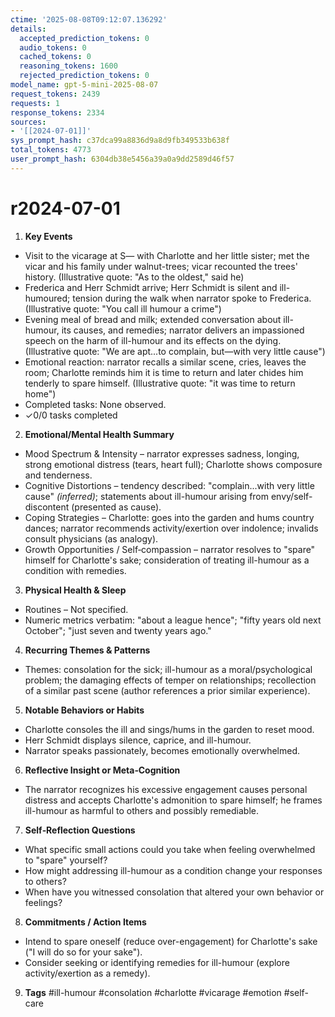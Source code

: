 ```yaml
---
ctime: '2025-08-08T09:12:07.136292'
details:
  accepted_prediction_tokens: 0
  audio_tokens: 0
  cached_tokens: 0
  reasoning_tokens: 1600
  rejected_prediction_tokens: 0
model_name: gpt-5-mini-2025-08-07
request_tokens: 2439
requests: 1
response_tokens: 2334
sources:
- '[[2024-07-01]]'
sys_prompt_hash: c37dca99a8836d9a8d9fb349533b638f
total_tokens: 4773
user_prompt_hash: 6304db38e5456a39a0a9dd2589d46f57
---
```

# r2024-07-01

1. **Key Events**
- Visit to the vicarage at S— with Charlotte and her little sister; met the vicar and his family under walnut-trees; vicar recounted the trees' history. (Illustrative quote: "As to the oldest," said he)  
- Frederica and Herr Schmidt arrive; Herr Schmidt is silent and ill-humoured; tension during the walk when narrator spoke to Frederica. (Illustrative quote: "You call ill humour a crime")  
- Evening meal of bread and milk; extended conversation about ill-humour, its causes, and remedies; narrator delivers an impassioned speech on the harm of ill-humour and its effects on the dying. (Illustrative quote: "We are apt...to complain, but—with very little cause")  
- Emotional reaction: narrator recalls a similar scene, cries, leaves the room; Charlotte reminds him it is time to return and later chides him tenderly to spare himself. (Illustrative quote: "it was time to return home")  
- Completed tasks: None observed.  
- ✓0/0 tasks completed

2. **Emotional/Mental Health Summary**
- Mood Spectrum & Intensity – narrator expresses sadness, longing, strong emotional distress (tears, heart full); Charlotte shows composure and tenderness.  
- Cognitive Distortions – tendency described: "complain...with very little cause" *(inferred)*; statements about ill-humour arising from envy/self-discontent (presented as cause).  
- Coping Strategies – Charlotte: goes into the garden and hums country dances; narrator recommends activity/exertion over indolence; invalids consult physicians (as analogy).  
- Growth Opportunities / Self‑compassion – narrator resolves to "spare" himself for Charlotte's sake; consideration of treating ill-humour as a condition with remedies.

3. **Physical Health & Sleep**
- Routines – Not specified.  
- Numeric metrics verbatim: "about a league hence"; "fifty years old next October"; "just seven and twenty years ago."

4. **Recurring Themes & Patterns**
- Themes: consolation for the sick; ill-humour as a moral/psychological problem; the damaging effects of temper on relationships; recollection of a similar past scene (author references a prior similar experience).

5. **Notable Behaviors or Habits**
- Charlotte consoles the ill and sings/hums in the garden to reset mood.  
- Herr Schmidt displays silence, caprice, and ill-humour.  
- Narrator speaks passionately, becomes emotionally overwhelmed.

6. **Reflective Insight or Meta‑Cognition**
- The narrator recognizes his excessive engagement causes personal distress and accepts Charlotte's admonition to spare himself; he frames ill-humour as harmful to others and possibly remediable.

7. **Self‑Reflection Questions**
- What specific small actions could you take when feeling overwhelmed to "spare" yourself?  
- How might addressing ill-humour as a condition change your responses to others?  
- When have you witnessed consolation that altered your own behavior or feelings?

8. **Commitments / Action Items**
- Intend to spare oneself (reduce over-engagement) for Charlotte's sake ("I will do so for your sake").  
- Consider seeking or identifying remedies for ill-humour (explore activity/exertion as a remedy).

9. **Tags**
#ill-humour #consolation #charlotte #vicarage #emotion #self-care